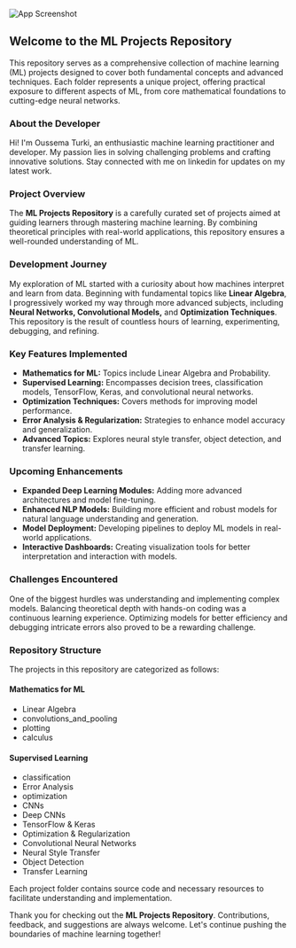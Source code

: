 ![App Screenshot](https://i.postimg.cc/BvJ1NRVG/what-is-machine-learning-1024x683.png)


## Welcome to the ML Projects Repository

This repository serves as a comprehensive collection of machine learning (ML) projects designed to cover both fundamental concepts and advanced techniques. Each folder represents a unique project, offering practical exposure to different aspects of ML, from core mathematical foundations to cutting-edge neural networks.

### About the Developer
Hi! I'm Oussema Turki, an enthusiastic machine learning practitioner and developer. My passion lies in solving challenging problems and crafting innovative solutions. Stay connected with me on linkedin for updates on my latest work. 

### Project Overview
The **ML Projects Repository** is a carefully curated set of projects aimed at guiding learners through mastering machine learning. By combining theoretical principles with real-world applications, this repository ensures a well-rounded understanding of ML.

### Development Journey
My exploration of ML started with a curiosity about how machines interpret and learn from data. Beginning with fundamental topics like **Linear Algebra**, I progressively worked my way through more advanced subjects, including **Neural Networks, Convolutional Models,** and **Optimization Techniques**. This repository is the result of countless hours of learning, experimenting, debugging, and refining.

### Key Features Implemented
- **Mathematics for ML:** Topics include Linear Algebra and Probability.
- **Supervised Learning:** Encompasses decision trees, classification models, TensorFlow, Keras, and convolutional neural networks.
- **Optimization Techniques:** Covers methods for improving model performance.
- **Error Analysis & Regularization:** Strategies to enhance model accuracy and generalization.
- **Advanced Topics:** Explores neural style transfer, object detection, and transfer learning.

### Upcoming Enhancements
- **Expanded Deep Learning Modules:** Adding more advanced architectures and model fine-tuning.
- **Enhanced NLP Models:** Building more efficient and robust models for natural language understanding and generation.
- **Model Deployment:** Developing pipelines to deploy ML models in real-world applications.
- **Interactive Dashboards:** Creating visualization tools for better interpretation and interaction with models.

### Challenges Encountered
One of the biggest hurdles was understanding and implementing complex models. Balancing theoretical depth with hands-on coding was a continuous learning experience. Optimizing models for better efficiency and debugging intricate errors also proved to be a rewarding challenge.

### Repository Structure
The projects in this repository are categorized as follows:

#### **Mathematics for ML**
- Linear Algebra
- convolutions_and_pooling
- plotting
- calculus

#### **Supervised Learning**
- classification
- Error Analysis
- optimization
- CNNs
- Deep CNNs
- TensorFlow & Keras
- Optimization & Regularization
- Convolutional Neural Networks
- Neural Style Transfer
- Object Detection
- Transfer Learning

Each project folder contains source code and necessary resources to facilitate understanding and implementation.

Thank you for checking out the **ML Projects Repository**. Contributions, feedback, and suggestions are always welcome. Let's continue pushing the boundaries of machine learning together!

